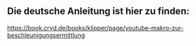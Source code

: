 ## Die deutsche Anleitung ist hier zu finden:
https://book.cryd.de/books/klipper/page/youtube-makro-zur-beschleunigungsermittlung
